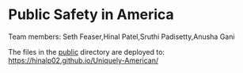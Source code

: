 # Public Safety in America

Team members:
Seth Feaser,Hinal Patel,Sruthi Padisetty,Anusha Gani

The files in the [public](/public) directory are deployed to: https://hinalp02.github.io/Uniquely-American/
